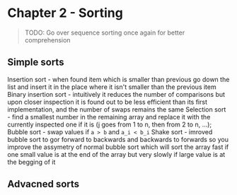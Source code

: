 # Chapter 2 - Sorting

> TODO:
> Go over sequence sorting once again for better comprehension

## Simple sorts
Insertion sort - when found item which is smaller than previous go down the list and insert it in the place where it isn't smaller than the previous item
Binary insertion sort - intuitively it reduces the number of comparisons but upon closer inspection it is found out to be less efficient than its first implementation, and the number of swaps remains the same
Selection sort - find a smallest number in the remaining array and replace it with the currently inspected one if it is (j goes from 1 to n, then from 2 to n, ...);
Bubble sort - swap values if `a > b` and `a_i < b_i`
Shake sort - imroved bubble sort to gor forward to backwards and backwards to forwards so you improve the assymetry of normal bubble sort which will sort the array fast if one small value is at the end of the array but very slowly if large value is at the begging of it

## Advacned sorts

